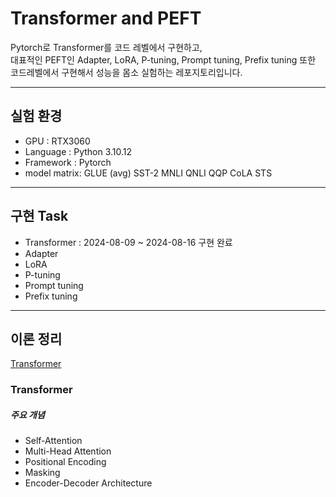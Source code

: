 # Transformer and PEFT

Pytorch로 Transformer를 코드 레벨에서 구현하고,   
대표적인 PEFT인 Adapter, LoRA, P-tuning, Prompt tuning, Prefix tuning 또한 코드레벨에서 구현해서 성능을 몸소 실험하는 레포지토리입니다.

---

## 실험 환경

- GPU : RTX3060
- Language : Python 3.10.12
- Framework : Pytorch
- model matrix: GLUE (avg)	SST-2	MNLI	QNLI	QQP	CoLA	STS

---

## 구현 Task
- Transformer : 2024-08-09 ~ 2024-08-16 구현 완료
- Adapter
- LoRA
- P-tuning
- Prompt tuning
- Prefix tuning

---

## 이론 정리
[Transformer](###Transformer)

### Transformer

##### 주요 개념
- Self-Attention
- Multi-Head Attention
- Positional Encoding
- Masking
- Encoder-Decoder Architecture